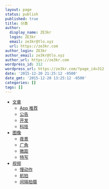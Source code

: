 ```yaml
---
layout: page
status: publish
published: true
title: 分类
author:
  display_name: ZE3kr
  login: ZE3kr
  email: ze3kr@tlo.xyz
  url: https://ze3kr.com
author_login: ZE3kr
author_email: ze3kr@tlo.xyz
author_url: https://ze3kr.com
wordpress_id: 312
wordpress_url: https://ze3kr.com/?page_id=312
date: '2015-12-20 21:25:12 -0500'
date_gmt: '2015-12-20 13:25:12 -0500'
categories: []
tags: []
---
```

<ul>
<li><a href="/category/article/">文章</a>
<ul>
<li><a href="/category/article/app-recommend/">App 推荐</a></li>
<li><a href="/category/article/post/">公告</a></li>
<li><a href="/category/article/dev/">开发</a></li>
<li><a href="/category/article/tech/">科技</a></li>
</ul>
</li>
<li><a href="/category/photo/">图像</a>
<ul>
<li><a href="/category/photo/night/">夜景</a></li>
<li><a href="/category/photo/wide-angle/">广角</a></li>
<li><a href="/category/photo/macro/">微距</a></li>
<li><a href="/category/photo/feature/">特写</a></li>
</li>
</ul>
<li><a href="/category/video/">视频</a>
<ul>
<li><a href="/category/video/slow-motion/">慢动作</a></li>
<li><a href="/category/video/aerial-photography/">航拍</a></li>
<li><a href="/category/video/time-lapse/">间隔拍摄</a></li>
</ul>
</li>
</ul>
